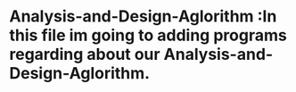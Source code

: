 # Analysis-and-Design-Aglorithm :In this file im going to adding programs regarding about our Analysis-and-Design-Aglorithm.
